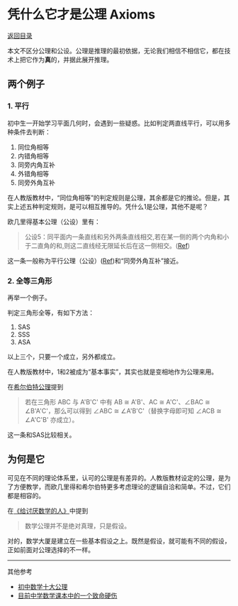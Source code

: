 
<script>
MathJax = {
  tex: {
    inlineMath: [['$', '$'], ['\\(', '\\)']]
  }
};
</script>
<script id="MathJax-script" async
  src="https://cdn.jsdelivr.net/npm/mathjax@3/es5/tex-chtml.js">
</script>

# 凭什么它才是公理 Axioms

[返回目录](index.md)

本文不区分公理和公设。公理是推理的最初依据，无论我们相信不相信它，都在技术上把它作为**真**的，并据此展开推理。

## 两个例子

### 1. 平行

初中生一开始学习平面几何时，会遇到一些疑惑。比如判定两直线平行，可以用多种条件去判断：

1. 同位角相等
2. 内错角相等
3. 同旁内角互补
4. 外错角相等
5. 同旁外角互补

在人教版教材中，“同位角相等”的判定规则是公理，其余都是它的推论。但是，其实上述五种判定规则，是可以相互推导的。凭什么1是公理，其他不是呢？

欧几里得基本公理（公设）里有：

> 公设5：同平面内一条直线和另外两条直线相交,若在某一侧的两个内角和小于二直角的和,则这二直线经无限延长后在这一侧相交。([Ref](https://zhuanlan.zhihu.com/p/578643694))

这一条一般称为平行公理（公设）([Ref](https://zh.wikipedia.org/zh-hans/%E6%AC%A7%E5%87%A0%E9%87%8C%E5%BE%97%E5%87%A0%E4%BD%95#%E5%85%AC%E7%90%86%E6%8F%8F%E8%BF%B0))和“同旁外角互补”接近。

### 2. 全等三角形

再举一个例子。

判定三角形全等，有如下方法：

1. SAS
2. SSS
3. ASA

以上三个，只要一个成立，另外都成立。

在人教版教材中，1和2被成为“基本事实”，其实也就是变相地作为公理来用。

在[希尔伯特公理](https://zh.wikipedia.org/zh-hans/%E5%B8%8C%E5%B0%94%E4%BC%AF%E7%89%B9%E5%85%AC%E7%90%86)提到

> 若在三角形 ABC 与 A'B'C' 中有 AB ≅ A'B'、AC ≅ A'C'、∠BAC ≅ ∠B'A'C'，那么可以得到 ∠ABC ≅ ∠A'B'C'（替换字母即可知 ∠ACB ≅ ∠A'C'B' 亦成立）。

这一条和SAS比较相关。

## 为何是它

可见在不同的理论体系里，认可的公理是有差异的。人教版教材设定的公理，是为了方便教学，而欧几里得和希尔伯特更多考虑理论的逻辑自洽和简单。不过，它们都是相容的。

在[《给讨厌数学的人》](notes-of-antimath.md)中提到

> 数学公理并不是绝对真理，只是假设。

对的，数学大厦是建立在一些基本假设之上。既然是假设，就可能有不同的假设，正如前面对公理选择的不一样。

---

其他参考

* [初中数学十大公理](https://zhuanlan.zhihu.com/p/421187749)
* [目前中学数学课本中的一个致命硬伤](https://zhuanlan.zhihu.com/p/80500905)
